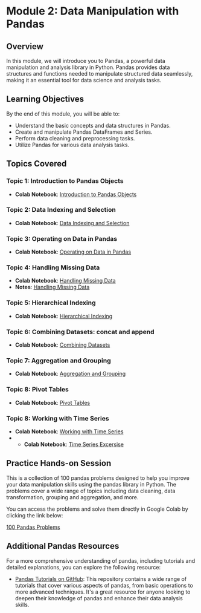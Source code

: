 # Module 2: Data Manipulation with Pandas

## Overview
In this module, we will introduce you to Pandas, a powerful data manipulation and analysis library in Python. Pandas provides data structures and functions needed to manipulate structured data seamlessly, making it an essential tool for data science and analysis tasks.

## Learning Objectives
By the end of this module, you will be able to:

- Understand the basic concepts and data structures in Pandas.
- Create and manipulate Pandas DataFrames and Series.
- Perform data cleaning and preprocessing tasks.
- Utilize Pandas for various data analysis tasks.

## Topics Covered

### Topic 1: Introduction to Pandas Objects
- **Colab Notebook**: [Introduction to Pandas Objects](https://colab.research.google.com/github/jakevdp/PythonDataScienceHandbook/blob/master/notebooks/03.01-Introducing-Pandas-Objects.ipynb)

### Topic 2: Data Indexing and Selection
- **Colab Notebook**: [Data Indexing and Selection](https://colab.research.google.com/github/jakevdp/PythonDataScienceHandbook/blob/master/notebooks/03.02-Data-Indexing-and-Selection.ipynb)

### Topic 3: Operating on Data in Pandas
- **Colab Notebook**: [Operating on Data in Pandas](https://colab.research.google.com/github/jakevdp/PythonDataScienceHandbook/blob/master/notebooks/03.03-Operations-in-Pandas.ipynb)

### Topic 4: Handling Missing Data
- **Colab Notebook**: [Handling Missing Data](https://colab.research.google.com/github/jakevdp/PythonDataScienceHandbook/blob/master/notebooks/03.04-Missing-Values.ipynb)
- **Notes**: [Handling Missing Data](https://github.com/sachugowda/Data-science-MDSCCS202-/blob/main/notes/missingdatapandas.md)

### Topic 5: Hierarchical Indexing
- **Colab Notebook**: [Hierarchical Indexing](https://colab.research.google.com/github/jakevdp/PythonDataScienceHandbook/blob/master/notebooks/03.05-Hierarchical-Indexing.ipynb)

### Topic 6: Combining Datasets: concat and append
- **Colab Notebook**: [Combining Datasets](https://colab.research.google.com/github/jakevdp/PythonDataScienceHandbook/blob/master/notebooks/03.06-Concat-And-Append.ipynb)

### Topic 7: Aggregation and Grouping
- **Colab Notebook**: [Aggregation and Grouping](https://colab.research.google.com/github/jakevdp/PythonDataScienceHandbook/blob/master/notebooks/03.08-Aggregation-and-Grouping.ipynb)

### Topic 8: Pivot Tables
- **Colab Notebook**: [Pivot Tables](https://colab.research.google.com/github/jakevdp/PythonDataScienceHandbook/blob/master/notebooks/03.09-Pivot-Tables.ipynb)

### Topic 8: Working with Time Series
- **Colab Notebook**: [Working with Time Series](https://colab.research.google.com/github/jakevdp/PythonDataScienceHandbook/blob/master/notebooks/03.11-Working-with-Time-Series.ipynb)
- - **Colab Notebook**: [Time Series Excersise](https://colab.research.google.com/drive/1yPvGHvr7VXCUmVmZj-sSIhvg-1CVdQkO?usp=sharing)

## Practice Hands-on Session

This is a collection of 100 pandas problems designed to help you improve your data manipulation skills using the pandas library in Python. The problems cover a wide range of topics including data cleaning, data transformation, grouping and aggregation, and more.

You can access the problems and solve them directly in Google Colab by clicking the link below:

[100 Pandas Problems](https://colab.research.google.com/drive/17BnosaKn77FFm3eB6T2ZULii-xG5vyPM?usp=sharing)

## Additional Pandas Resources

For a more comprehensive understanding of pandas, including tutorials and detailed explanations, you can explore the following resource:

- [Pandas Tutorials on GitHub](https://github.com/plembo/pandas-tutorials/tree/master?tab=readme-ov-file): This repository contains a wide range of tutorials that cover various aspects of pandas, from basic operations to more advanced techniques. It's a great resource for anyone looking to deepen their knowledge of pandas and enhance their data analysis skills.
